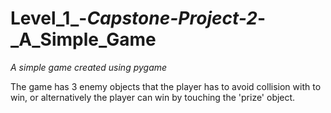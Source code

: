 # Level_1_-_Capstone-Project-2_-_A_Simple_Game

_A simple game created using pygame_

The game has 3 enemy objects that the player has to avoid collision with to win, 
or alternatively the player can win by touching the 'prize' object.
